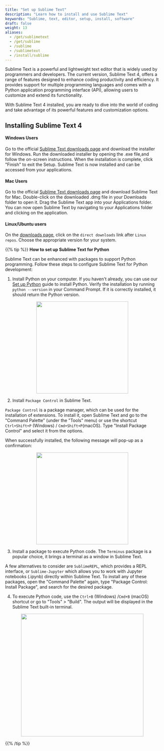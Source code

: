 ```yaml
---
title: "Set up Sublime Text"
description: "Learn how to install and use Sublime Text"
keywords: "Sublime, text, editor, setup, install, software"
draft: false
weight: 13
aliases:
  - /get/sublimetext
  - /get/sublime
  - /sublime
  - /sublimetext
  - /install/sublime
---
```


Sublime Text is a powerful and lightweight text editor that is widely used by programmers and developers. The current version, Sublime Text 4, offers a range of features designed to enhance coding productivity and efficiency. It provides support for multiple programming languages and comes with a Python application programming interface (API), allowing users to customize and extend its functionality.

With Sublime Text 4 installed, you are ready to dive into the world of coding and take advantage of its powerful features and customization options.

## Installing Sublime Text 4

#### Windows Users

Go to the official [Sublime Text downloads page](https://www.sublimetext.com/download) and download the installer for Windows. Run the downloaded installer by opening the .exe file,and follow the on-screen instructions. When the installation is complete, click "Finish" to exit the Setup. Sublime Text is now installed and can be accessed from your applications.  

#### Mac Users

Go to the official [Sublime Text downloads page](https://www.sublimetext.com/download) and download Sublime Text for Mac. Double-click on the downloaded .dmg file in your Downloads folder to open it. Drag the Sublime Text app into your Applications folder. You can now open Sublime Text by navigating to your Applications folder and clicking on the application.

#### Linux/Ubuntu users

On the [downloads page](https://www.sublimetext.com/download), click on the `direct downloads` link after `Linux repos`. Choose the appropriate version for your system. 


{{% tip %}}
**How to set up Sublime Text for Python**
 
Sublime Text can be enhanced with packages to support Python programming. Follow these steps to configure Sublime Text for Python development:

1. Install Python on your computer. If you haven't already, you can use our [Set up Python](/get/python) guide to install Python. Verify the installation by running `python --version` in your Command Prompt. If it is correctly installed, it should return the Python version. 

<p align = "center">
<img src = "../images/sublimeimage1.png" width="300">
</p>

2. Install `Package Control` in Sublime Text. 

`Package Control` is a package manager, which can be used for the installation of extensions. To install it, open Sublime Text and go to the "Command Palette" (under the "Tools" menu) or use the shortcut `Ctrl+Shift+P` (Windows) / `Cmd+Shift+P`(macOS). Type "Install Package Control" and select it from the options.

When successfully installed, the following message will pop-up as a confirmation:

<p align = "center">
<img src = "../images/sublimeimage2.png" width="300">
</p>

3. Install a package to execute Python code. The `Terminus` package is a popular choice, it brings a terminal as a window in Sublime Text.

A few alternatives to consider are `SublimeREPL`, which provides a REPL interface, or `Sublime-Jupyter` which allows you to work with Jupyter notebooks (.ipynb) directly within Sublime Text. To install any of these packages, open the "Command Palette" again, type "Package Control: Install Package", and search for the desired package.

4. To execute Python code, use the `Ctrl+B` (Windows) /`Cmd+B` (macOS) shortcut or go to "Tools" > "Build". The output will be displayed in the Sublime Text built-in terminal. 

<p align = "center">
<img src = "../images/sublimeimage3.png" width="400">
</p>

{{% /tip %}}